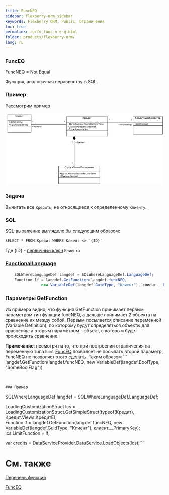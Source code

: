 ```yaml
---
title: FuncNEQ
sidebar: flexberry-orm_sidebar
keywords: Flexberry ORM, Public, Ограничения
toc: true
permalink: ru/fo_func-n-e-q.html
folder: products/flexberry-orm/
lang: ru
---
```


### FuncEQ

FuncNEQ = Not Equal

Функция, аналогичная неравенству в SQL.

### Пример
Рассмотрим пример

![](/images/pages/img/Filters/FilterExDiagram.PNG)

### Задача

Вычитать все `Кредиты`, не относящиеся к определенному `Клиенту`.

### SQL

SQL-выражение выглядело бы следующим образом:

```
SELECT * FROM Кредит WHERE Клиент <> '{ID}'
```
Где {ID} - [первичный ключ](primary-keys-objects.html) `Клиента`


### [FunctionalLanguage](function-list.html)

```cs    Клиент клиент = new Клиент();
	SQLWhereLanguageDef langdef = SQLWhereLanguageDef.LanguageDef;
	Function lf = langdef.GetFunction(langdef.funcNEQ,
				new VariableDef(langdef.GuidType, "Клиент"), клиент.__PrimaryKey);
```


### Параметры GetFunction
Из примера видно, что функция GetFunction принимает первым параметром тип функции funcNEQ, а дальше принимает 2 объекта на сравнение их между собой. Первым посылается описание переменной (Variable Definition), по которому будут определяться объекты для сравнения; а вторым параметром - объект, с которым будет происходить сравнение.

__Примечание__: несмотря на то, что при построении ограничения на переменную типа `bool` [FuncEQ](func-e-q.html) позволяет не посылать второй параметр, FuncNEQ не позволяет этого сделать. Таким образом ```
 langdef.GetFunction(langdef.funcNEQ, new VariableDef(langdef.BoolType, "SomeBoolFlag")) 
``` выдаст ошибку.


### Пример
```
SQLWhereLanguageDef langdef = SQLWhereLanguageDef.LanguageDef;

LoadingCustomizationStruct lcs = LoadingCustomizationStruct.GetSimpleStruct(typeof(Кредит), Кредит.Views.КредитE);	
Function lf = langdef.GetFunction(langdef.funcNEQ, 
new VariableDef(langdef.GuidType, "Клиент"), клиент.__PrimaryKey);
lcs.LimitFunction = lf;

var credits = DataServiceProvider.DataService.LoadObjects(lcs);```


# См. также
[Перечень функций](function-list.html)

[FuncEQ](func-e-q.html)


